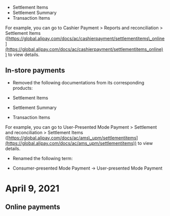 *   Settlement Items
*   Settlement Summary
*   Transaction Items

For example, you can go to Cashier Payment > Reports and reconciliation > Settlement Items ([https://global.alipay.com/docs/ac/cashierpayment/settlementitems\_online](https://global.alipay.com/docs/ac/cashierpayment/settlementitems_online)) to view details.

In-store payments
-----------------

*   Removed the following documentations from its corresponding products:

*   Settlement Items
*   Settlement Summary
*   Transaction Items

For example, you can go to User-Presented Mode Payment > Settlement and reconciliation > Settlement Items ([https://global.alipay.com/docs/ac/ams\_upm/settlementitems](https://global.alipay.com/docs/ac/ams_upm/settlementitems)) to view details.

*   Renamed the following term:

*   Consumer\-presented Mode Payment -> User-presented Mode Payment

April 9, 2021
=============

Online payments
---------------